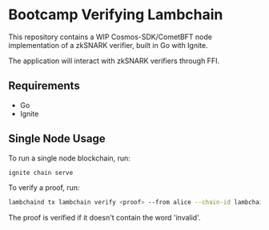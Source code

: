 # Bootcamp Verifying Lambchain

This repository contains a WIP Cosmos-SDK/CometBFT node implementation of a zkSNARK verifier,
built in Go with Ignite.

The application will interact with zkSNARK verifiers through FFI.

## Requirements

- Go
- Ignite

## Single Node Usage

To run a single node blockchain, run:

```sh
ignite chain serve
```

To verify a proof, run:

```sh
lambchaind tx lambchain verify <proof> --from alice --chain-id lambchain 
```

The proof is verified if it doesn't contain the word 'invalid'.

